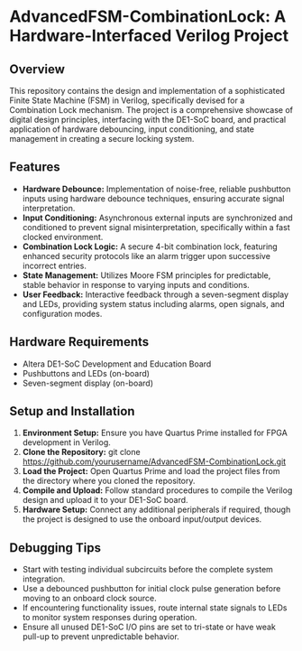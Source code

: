 # AdvancedFSM-CombinationLock: A Hardware-Interfaced Verilog Project

## Overview

This repository contains the design and implementation of a sophisticated Finite State Machine (FSM) in Verilog, specifically devised for a Combination Lock mechanism. The project is a comprehensive showcase of digital design principles, interfacing with the DE1-SoC board, and practical application of hardware debouncing, input conditioning, and state management in creating a secure locking system.

## Features

- **Hardware Debounce:** Implementation of noise-free, reliable pushbutton inputs using hardware debounce techniques, ensuring accurate signal interpretation.
- **Input Conditioning:** Asynchronous external inputs are synchronized and conditioned to prevent signal misinterpretation, specifically within a fast clocked environment.
- **Combination Lock Logic:** A secure 4-bit combination lock, featuring enhanced security protocols like an alarm trigger upon successive incorrect entries.
- **State Management:** Utilizes Moore FSM principles for predictable, stable behavior in response to varying inputs and conditions.
- **User Feedback:** Interactive feedback through a seven-segment display and LEDs, providing system status including alarms, open signals, and configuration modes.

## Hardware Requirements

- Altera DE1-SoC Development and Education Board
- Pushbuttons and LEDs (on-board)
- Seven-segment display (on-board)

## Setup and Installation

1. **Environment Setup:** Ensure you have Quartus Prime installed for FPGA development in Verilog.
2. **Clone the Repository:** git clone https://github.com/yourusername/AdvancedFSM-CombinationLock.git
3. **Load the Project:** Open Quartus Prime and load the project files from the directory where you cloned the repository.
4. **Compile and Upload:** Follow standard procedures to compile the Verilog design and upload it to your DE1-SoC board.
5. **Hardware Setup:** Connect any additional peripherals if required, though the project is designed to use the onboard input/output devices.


## Debugging Tips

- Start with testing individual subcircuits before the complete system integration.
- Use a debounced pushbutton for initial clock pulse generation before moving to an onboard clock source.
- If encountering functionality issues, route internal state signals to LEDs to monitor system responses during operation.
- Ensure all unused DE1-SoC I/O pins are set to tri-state or have weak pull-up to prevent unpredictable behavior.
